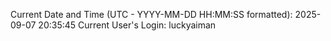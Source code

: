 Current Date and Time (UTC - YYYY-MM-DD HH:MM:SS formatted): 2025-09-07 20:35:45
Current User's Login: luckyaiman
